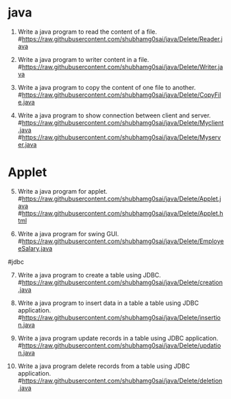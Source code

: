 # java

1. Write a java program to read the content of a file.
#https://raw.githubusercontent.com/shubhamg0sai/java/Delete/Reader.java

2. Write a java program to writer content in a file.
#https://raw.githubusercontent.com/shubhamg0sai/java/Delete/Writer.java

3. Write a java program to copy the content of one file to another.
#https://raw.githubusercontent.com/shubhamg0sai/java/Delete/CopyFile.java

4. Write a java program to show connection between client and server.
#https://raw.githubusercontent.com/shubhamg0sai/java/Delete/Myclient.java
#https://raw.githubusercontent.com/shubhamg0sai/java/Delete/Myserver.java

# Applet

5. Write a java program for applet. 
#https://raw.githubusercontent.com/shubhamg0sai/java/Delete/Applet.java
#https://raw.githubusercontent.com/shubhamg0sai/java/Delete/Applet.html

6. Write a java program for swing GUI. 
#https://raw.githubusercontent.com/shubhamg0sai/java/Delete/EmployeeSalary.java
 
#jdbc 

7. Write a java program to create a table using JDBC. 
#https://raw.githubusercontent.com/shubhamg0sai/java/Delete/creation.java

8. Write a java program to insert data in a table a table using JDBC application.
#https://raw.githubusercontent.com/shubhamg0sai/java/Delete/insertion.java

9. Write a java program update records in a table using JDBC application.
#https://raw.githubusercontent.com/shubhamg0sai/java/Delete/updation.java

10. Write a java program delete records from a table using JDBC application.
#https://raw.githubusercontent.com/shubhamg0sai/java/Delete/deletion.java





 

